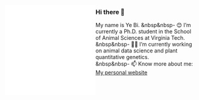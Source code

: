 <p align="left">
<img src="https://github.com/yebigithub/yebigithub/blob/main/IMG_0726.GIF" align="left">
  
<p align="left">

### Hi there 👋
My name is Ye Bi.
&nbsp&nbsp- 😊 I’m currently a Ph.D. student in the School of Animal Sciences at Virginia Tech.  
&nbsp&nbsp- 🌱🐮 I’m currently working on animal data science and plant quantitative genetics.  
&nbsp&nbsp- 📫 Know more about me: [My personal website](https://yebigithub.github.io/)  

</p> 
